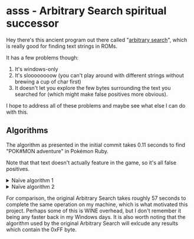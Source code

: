 # asss - Arbitrary Search spiritual successor

Hey there's this ancient program out there called "[arbitrary search][predecessor]",
which is really good for finding text strings in ROMs.

It has a few problems though:

1. It's windows-only
2. It's sloooooooow (you can't play around with different strings without
   brewing a cup of char first)
3. It doesn't let you explore the few bytes surrounding the text you searched
   for (which might make false positives more obvious).

I hope to address all of these problems and maybe see what else I can do with this.

## Algorithms

The algorithm as presented in the initial commit takes 0.11 seconds to find "POK#MON adventure" in Pokémon Ruby.

Note that that text doesn't actually feature in the game, so it's all false positives.

<details>
<summary>Naïve algorithm 1</summary>

This took about 1.37 seconds.

```c
bool found = true;
for (size_t j = 0; j < search_string_len; j++) {
    for (size_t k = j + 1; k < search_string_len; k++) {
        if ((search_string[k] == search_string[j]) != (buffer[i + k] == buffer[i + j])) {
            found = false;
            break;
        }
    }
}
```

</details>

<details>
<summary>Naïve algorithm 2</summary>

This took about 0.92 seconds.

```c
memset(tl, 0, 0x100);
memset(tl_r, 0xFF, 0x200);
bool found = true;
for (size_t j = 0; j < search_string_len; j++) {

    if (tl_r[search_string[j]] == 0xFFFF) {
        tl_r[search_string[j]] = buffer[i + j];
    } else {
        if (tl_r[search_string[j]] != buffer[i + j]) {
            found = false;
            break;
        }
    }
    if (tl[buffer[i + j]] == 0) {
        tl[buffer[i + j]] = search_string[j];
    } else {
        if (tl[buffer[i + j]] != search_string[j]) {
            found = false;
            break;
        }
    }
}
```

</details>

For comparison, the original Arbitrary Search takes roughly 57 seconds to
complete the same operation on my machine, which is what motivated this
project. Perhaps some of this is WINE overhead, but I don't remember it being
any faster back in my Windows days. It is also worth noting that the algorithm
used by the original Arbitrary Search will exlcude any results which contain
the 0xFF byte.


[predecessor]: http://www.thealmightyguru.com/Games/Hacking/Hacking-Programs.html
